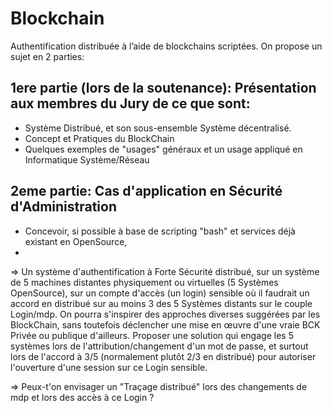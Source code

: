# Blockchain

Authentification distribuée à l’aide de blockchains scriptées.
On propose un sujet en 2 parties:

## 1ere partie (lors de la soutenance): Présentation aux membres du Jury de ce que sont:

- Système Distribué, et son sous-ensemble Système décentralisé.
- Concept et Pratiques du BlockChain
- Quelques exemples de "usages" généraux et un usage appliqué en Informatique Système/Réseau

## 2eme partie: Cas d'application en Sécurité d'Administration

- Concevoir, si possible à base de scripting "bash" et services déjà existant en OpenSource,
- 
=> Un système d'authentification à Forte Sécurité distribué, sur un système de 5 machines distantes physiquement ou virtuelles (5 Systèmes OpenSource), sur un compte d'accès (un login) sensible
où il faudrait un accord en distribué sur au moins 3 des 5 Systèmes distants sur le couple Login/mdp.
On pourra s'inspirer des approches diverses suggérées par les BlockChain, sans toutefois déclencher une mise en œuvre d'une vraie BCK Privée ou publique d'ailleurs.
Proposer une solution qui engage les 5 systèmes lors de l'attribution/changement d'un mot de passe, et surtout lors de l'accord à 3/5 (normalement plutôt 2/3 en distribué) pour autoriser l'ouverture d'une session sur ce Login sensible.

=> Peux-t'on envisager un "Traçage distribué" lors des changements de mdp et lors des accès à ce Login ?
